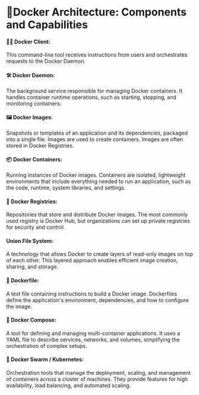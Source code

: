 
# 🐳Docker Architecture: Components and Capabilities


#### 👩‍💻 Docker Client:
This command-line tool receives instructions from users and orchestrates requests to the Docker Daemon.

#### 🛠️ Docker Daemon:
The background service responsible for managing Docker containers. It handles container runtime operations, such as starting, stopping, and monitoring containers.

#### 🖼️ Docker Images:
Snapshots or templates of an application and its dependencies, packaged into a single file. Images are used to create containers. Images are often stored in Docker Registries.

#### 📦 Docker Containers: 
Running instances of Docker images. Containers are isolated, lightweight environments that include everything needed to run an application, such as the code, runtime, system libraries, and settings.
####  🏢 Docker Registries:
Repositories that store and distribute Docker images. The most commonly used registry is Docker Hub, but organizations can set up private registries for security and control.

#### Union File System: 
A technology that allows Docker to create layers of read-only images on top of each other. This layered approach enables efficient image creation, sharing, and storage.

####  📝 Dockerfile: 
A text file containing instructions to build a Docker image. Dockerfiles define the application's environment, dependencies, and how to configure the image.

####  🤝 Docker Compose:
A tool for defining and managing multi-container applications. It uses a YAML file to describe services, networks, and volumes, simplifying the orchestration of complex setups.

#### 🌟 Docker Swarm / Kubernetes:
Orchestration tools that manage the deployment, scaling, and management of containers across a cluster of machines. They provide features for high availability, load balancing, and automated scaling.


